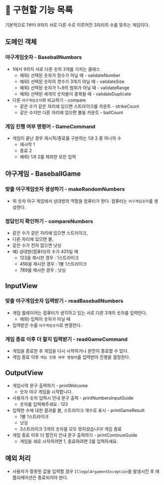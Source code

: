 
# 🚀 구현할 기능 목록
기본적으로 1부터 9까지 서로 다른 수로 이루어진 3자리의 수를 맞추는 게임이다.

## 도메인 객체
### 야구게임숫자 - BaseballNumbers
- 1에서 9까지 서로 다른 숫자 3개를 가지는 클래스
  - 예외) 선택된 숫자가 정수가 아닐 때 - validateNumber
  - 예외) 선택된 숫자의 갯수가 3개가 아닐 때 - validateSize
  - 예외) 선택된 숫자가 1~9의 범위가 아닐 때 - validateRange
  - 예외) 선택된 세개의 숫자들이 중복될 때 - validateDuplicate
- 다른 `야구게임숫자`와 비교하기 - compare
  - 같은 수가 같은 자리에 있으면 스트라이크를 카운트 - strikeCount
  - 같은 수지만 다른 자리에 있으면 볼을 카운트 - ballCount

### 게임 진행 여부 명령어 - GameCommand
- 게임이 끝난 경우 재시작/종료를 구분하는 1과 2 중 하나의 수
  - 재시작 1
  - 종료 2
  - 예외) 1과 2를 제외한 모든 입력


## 야구게임 - BaseballGame
### 맞출 야구게임숫자 생성하기 - makeRandomNumbers
- 위 숫자 야구 게임에서 상대방의 역할을 컴퓨터가 한다. 컴퓨터는 `야구게임숫자`를 생성한다.

### 정답인지 확인하기 - compareNumbers
- 같은 수가 같은 자리에 있으면 스트라이크, 
- 다른 자리에 있으면 볼, 
- 같은 수가 전혀 없으면 낫싱
- 예) 상대방(컴퓨터)의 수가 425일 때
    - 123을 제시한 경우 : 1스트라이크
    - 456을 제시한 경우 : 1볼 1스트라이크
    - 789를 제시한 경우 : 낫싱


## InputView
### 맞출 야구게임숫자 입력받기 - readBaseballNumbers
- 게임 플레이어는 컴퓨터가 생각하고 있는 서로 다른 3개의 숫자를 입력한다.
    - 에외) 입력이 숫자가 아닐 때
- 입력받은 수를 `야구게임숫자`로 변경한다.

### 게임 종료 이후 더 할지 입력받기 - readGameCommand
- 게임을 종료한 후 게임을 다시 시작하거나 완전히 종료할 수 있다.
- 게임 종료 이후 `게임 진행 여부 명령어`를 입력받아 진행을 결정한다.


## OutputView
- 게임시작 문구 출력하기 - printWelcome
  - 숫자 야구 게임을 시작합니다.
- 사용자가 숫자 입력시 안내 문구 출력 - printNumbersInputGuide
  - 숫자를 입력해주세요 : 123
- 입력한 수에 대한 결과를 볼, 스트라이크 개수로 표시 - printGameResult
  - 1볼 1스트라이크
  - 낫싱
  - 3스트라이크
    3개의 숫자를 모두 맞히셨습니다! 게임 종료
- 게임 종료 이후 더 할건지 안내 문구 출력하기 - printContinueGuide
  - 게임을 새로 시작하려면 1, 종료하려면 2를 입력하세요.

## 예외 처리
- 사용자가 잘못된 값을 입력할 경우 `IllegalArgumentException`을 발생시킨 후 애플리케이션은 종료되어야 한다.

